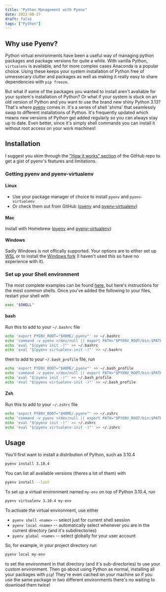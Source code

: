 ```yaml
---
title: "Python Management with Pyenv"
date: 2022-08-17
draft: false
tags: ["Python"]
---
```


## Why use Pyenv?
Python virtual environments have been a useful way of managing python packages and package versions for quite a while. With vanilla Python, `virtualenv` is available, and for more complex cases Anaconda is a popular choice. Using these keeps your system installation of Python free of unnessecary clutter and packages as well as making it really easy to share dependencies with `pip freeze`. 

But what if some of the packages you wanted to install aren't avaliable for your system's installation of Python? Or what if your system is stuck on an old version of Python and you want to use the brand new shiny Python 3.13? That's where [pyenv](https://github.com/pyenv/pyenv) comes in. It's a series of shell 'shims' that seamlessly swap to different installations of Python. It's frequently updated which means new versions of Python get added regularly so you can always stay up to date. Even better, since it's simply shell commands you can install it without root access on your work machines!

## Installation
I suggest you skim through the ["How it works" section](https://github.com/pyenv/pyenv#how-it-works) of the GitHub repo to get a gist of pyenv's features and limitations. 

### Getting pyenv and pyenv-virtualenv
#### Linux
- Use your package manager of choice to install `pyenv` and `pyenv-virtualenv`
- Or check them out from GitHub ([pyenv](https://github.com/pyenv/pyenv) and [pyenv-virtualenv](https://github.com/pyenv/pyenv-virtualenv))

#### Mac
Install with Homebrew ([pyenv](https://github.com/pyenv/pyenv#homebrew-in-macos) and [pyenv-virtualenv](https://github.com/pyenv/pyenv-virtualenv#installing-with-homebrew-for-macos-users))

#### Windows
Sadly Windows is not offically supported. Your options are to either set up [WSL](https://docs.microsoft.com/en-us/windows/wsl/install) or to install the [Windows fork](https://github.com/pyenv-win/pyenv-win) (I haven't used this so have no experience with it). 

### Set up your Shell environment
The most complete examples can be found [here](https://github.com/pyenv/pyenv#set-up-your-shell-environment-for-pyenv), but here's instructions for the most common shells. Once you've added the following to your files, restart your shell with 
```bash
exec "$SHELL"
```

#### bash
Run this to add to your `~/.bashrc` file
```bash
echo 'export PYENV_ROOT="$HOME/.pyenv"' >> ~/.bashrc
echo 'command -v pyenv >/dev/null || export PATH="$PYENV_ROOT/bin:$PATH"' >> ~/.bashrc
echo 'eval "$(pyenv init -)"' >> ~/.bashrc
echo 'eval "$(pyenv virtualenv-init -)"' >> ~/.bashrc
```

then to add to your `~/.bash_profile` file, run
```bash
echo 'export PYENV_ROOT="$HOME/.pyenv"' >> ~/.bash_profile
echo 'command -v pyenv >/dev/null || export PATH="$PYENV_ROOT/bin:$PATH"' >> ~/.bash_profile
echo 'eval "$(pyenv init -)"' >> ~/.bash_profile
echo 'eval "$(pyenv virtualenv-init -)"' >> ~/.bash_profile
```

#### Zsh
Run this to add to your `~/.zshrc` file
```zsh
echo 'export PYENV_ROOT="$HOME/.pyenv"' >> ~/.zshrc
echo 'command -v pyenv >/dev/null || export PATH="$PYENV_ROOT/bin:$PATH"' >> ~/.zshrc
echo 'eval "$(pyenv init -)"' >> ~/.zshrc
echo 'eval "$(pyenv virtualenv-init -)"' >> ~/.zshrc
```

## Usage
You'll first want to install a distribution of Python, such as 3.10.4
```bash
pyenv install 3.10.4
```
You can list all available versions (theres a lot of them) with 
```bash
pyenv install --list
```

To set up a virtual environment named `my-env` on top of Python 3.10.4, run 
```bash 
pyenv virtualenv 3.10.4 my-env
```

To activate the virtual environment, use either 
- `pyenv shell <name>` -- select just for current shell session
- `pyenv local <name>` -- automatically select whenever you are in the current directory (and it's subdirectories)
- `pyenv global <name>` -- select globally for your user account

So, for example, in your project directory run 
```bash
pyenv local my-env
```
to set the environment in that directory (and it's sub-directories) to use your custom environment. Then go about using Python as normal, installing all your packages with `pip`! They're even cached on your machine so if you use the same package in two different environments there's no waiting to download them twice!
